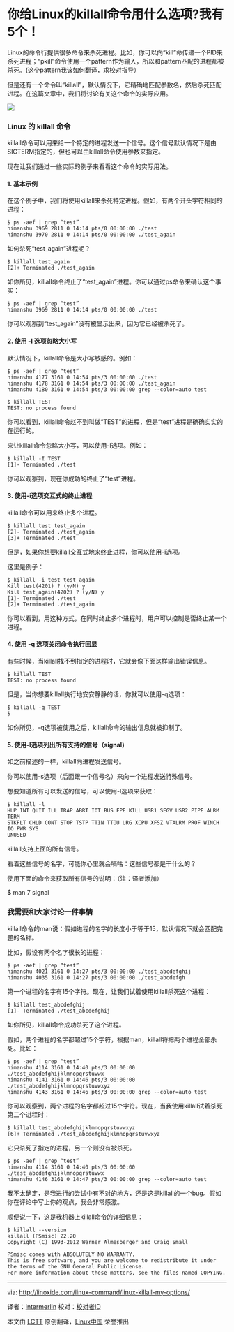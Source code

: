 
你给Linux的killall命令用什么选项?我有5个！
================================================================================
Linux的命令行提供很多命令来杀死进程。比如，你可以向“kill”命传递一个PID来杀死进程；“pkill”命令使用一个pattern作为输入，所以和pattern匹配的进程都被杀死。(这个pattern我该如何翻译，求校对指导）

但是还有一个命令叫“killall”，默认情况下，它精确地匹配参数名，然后杀死匹配进程。在这篇文章中，我们将讨论有关这个命令的实际应用。

![](http://linoxide.com/wp-content/uploads/2014/02/killall-command.jpg)

### Linux 的 killall 命令 ###

killall命令可以用来给一个特定的进程发送一个信号。这个信号默认情况下是由SIGTERM指定的，但也可以由killall命令使用参数来指定。

现在让我们通过一些实际的例子来看看这个命令的实际用法。

#### 1. 基本示例 ####

在这个例子中，我们将使用killall来杀死特定进程。假如，有两个开头字符相同的进程：

    $ ps -aef | grep “test”
    himanshu 3969 2811 0 14:14 pts/0 00:00:00 ./test
    himanshu 3970 2811 0 14:14 pts/0 00:00:00 ./test_again

如何杀死“test_again”进程呢？

    $ killall test_again
    [2]+ Terminated ./test_again

如你所见，killall命令终止了“test_again”进程。你可以通过ps命令来确认这个事实：

    $ ps -aef | grep “test”
    himanshu 3969 2811 0 14:14 pts/0 00:00:00 ./test

你可以观察到“test_again”没有被显示出来，因为它已经被杀死了。

#### 2. 使用 -I 选项忽略大小写 ####

默认情况下，killall命令是大小写敏感的。例如：

    $ ps -aef | grep “test”
    himanshu 4177 3161 0 14:54 pts/3 00:00:00 ./test
    himanshu 4178 3161 0 14:54 pts/3 00:00:00 ./test_again
    himanshu 4180 3161 0 14:54 pts/3 00:00:00 grep --color=auto test

    $ killall TEST
    TEST: no process found

你可以看到，killall命令赵不到叫做“TEST”的进程，但是“test”进程是确确实实的在运行的。

来让killall命令忽略大小写，可以使用-I选项。例如：

    $ killall -I TEST
    [1]- Terminated ./test

你可以观察到，现在你成功的终止了“test”进程。

#### 3. 使用-i选项交互式的终止进程 ####

killall命令可以用来终止多个进程。

    $ killall test test_again
    [2]- Terminated ./test_again
    [3]+ Terminated ./test

但是，如果你想要killall交互式地来终止进程，你可以使用-i选项。

这里是例子：

    $ killall -i test test_again
    Kill test(4201) ? (y/N) y
    Kill test_again(4202) ? (y/N) y
    [1]- Terminated ./test
    [2]+ Terminated ./test_again

你可以看到，用这种方式，在同时终止多个进程时，用户可以控制是否终止某一个进程。

#### 4. 使用 -q 选项关闭命令执行回显 ####

有些时候，当killall找不到指定的进程时，它就会像下面这样输出错误信息。

    $ killall TEST
    TEST: no process found

但是，当你想要killall执行地安安静静的话，你就可以使用-q选项：

    $ killall -q TEST
    $

如你所见，-q选项被使用之后，killall命令的输出信息就被抑制了。

#### 5. 使用-l选项列出所有支持的信号（signal) ####

如之前描述的一样，killall向进程发送信号。

你可以使用-s选项（后面跟一个信号名）来向一个进程发送特殊信号。

想要知道所有可以发送的信号，可以使用-l选项来获取：

    $ killall -l
    HUP INT QUIT ILL TRAP ABRT IOT BUS FPE KILL USR1 SEGV USR2 PIPE ALRM TERM
    STKFLT CHLD CONT STOP TSTP TTIN TTOU URG XCPU XFSZ VTALRM PROF WINCH IO PWR SYS
    UNUSED

killall支持上面的所有信号。

看着这些信号的名字，可能你心里就会嘀咕：这些信号都是干什么的？

使用下面的命令来获取所有信号的说明：（注：译者添加）

   $ man 7 signal

### 我需要和大家讨论一件事情 ###

killall命令的man说：假如进程的名字的长度小于等于15，默认情况下就会匹配完整的名称。

比如，假设有两个名字很长的进程：

    $ ps -aef | grep “test”
    himanshu 4021 3161 0 14:27 pts/3 00:00:00 ./test_abcdefghij
    himanshu 4035 3161 0 14:27 pts/3 00:00:00 ./test_abcdefgh

第一个进程的名字有15个字符。现在，让我们试着使用killall杀死这个进程：

    $ killall test_abcdefghij
    [1]- Terminated ./test_abcdefghij

如你所见，killall命令成功杀死了这个进程。

假如，两个进程的名字都超过15个字符，根据man，killall将把两个进程全部杀死。比如：

    $ ps -aef | grep “test”
    himanshu 4114 3161 0 14:40 pts/3 00:00:00 ./test_abcdefghijklmnopqrstuvwx
    himanshu 4141 3161 0 14:46 pts/3 00:00:00 ./test_abcdefghijklmnopqrstuvwxyz
    himanshu 4143 3161 0 14:46 pts/3 00:00:00 grep --color=auto test

你可以观察到，两个进程的名字都超过15个字符。现在，当我使用killall试着杀死第二个进程时：

    $ killall test_abcdefghijklmnopqrstuvwxyz
    [6]+ Terminated ./test_abcdefghijklmnopqrstuvwxyz

它只杀死了指定的进程，另一个则没有被杀死。

    $ ps -aef | grep “test”
    himanshu 4114 3161 0 14:40 pts/3 00:00:00 ./test_abcdefghijklmnopqrstuvwx
    himanshu 4146 3161 0 14:47 pts/3 00:00:00 grep --color=auto test

我不太确定，是我进行的尝试中有不对的地方，还是这是killall的一个bug。假如你在评论中写上你的观点，我会非常感激。

顺便说一下，这是我机器上killall命令的详细信息：

    $ killall --version
    killall (PSmisc) 22.20
    Copyright (C) 1993-2012 Werner Almesberger and Craig Small

    PSmisc comes with ABSOLUTELY NO WARRANTY.
    This is free software, and you are welcome to redistribute it under
    the terms of the GNU General Public License.
    For more information about these matters, see the files named COPYING.

--------------------------------------------------------------------------------

via: http://linoxide.com/linux-command/linux-killall-my-options/

译者：[intermerlin](https://github.com/intermerlin) 校对：[校对者ID](https://github.com/校对者ID)

本文由 [LCTT](https://github.com/LCTT/TranslateProject) 原创翻译，[Linux中国](http://linux.cn/) 荣誉推出
